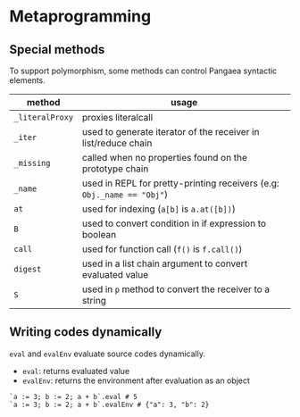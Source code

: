 # Metaprogramming

## Special methods

To support polymorphism, some methods can control Pangaea syntactic elements.

|method|usage|
|-|-|
|`_literalProxy`|proxies literalcall|
|`_iter`|used to generate iterator of the receiver in list/reduce chain|
|`_missing`|called when no properties found on the prototype chain|
|`_name`|used in REPL for pretty-printing receivers (e.g: `Obj._name == "Obj"`)|
|`at`|used for indexing (`a[b]` is `a.at([b])`)|
|`B`|used to convert condition in if expression to boolean|
|`call`|used for function call (`f()` is `f.call()`)|
|`digest`|used in a list chain argument to convert evaluated value|
|`S`|used in `p` method to convert the receiver to a string|

## Writing codes dynamically

`eval` and `evalEnv` evaluate source codes dynamically.

- `eval`: returns evaluated value
- `evalEnv`: returns the environment after evaluation as an object

```pangaea
`a := 3; b := 2; a + b`.eval # 5
`a := 3; b := 2; a + b`.evalEnv # {"a": 3, "b": 2}
```


